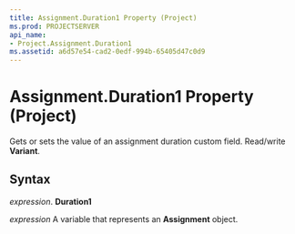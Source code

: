 ```yaml
---
title: Assignment.Duration1 Property (Project)
ms.prod: PROJECTSERVER
api_name:
- Project.Assignment.Duration1
ms.assetid: a6d57e54-cad2-0edf-994b-65405d47c0d9
---
```



# Assignment.Duration1 Property (Project)

 Gets or sets the value of an assignment duration custom field. Read/write **Variant**.


## Syntax

 _expression_. **Duration1**

 _expression_ A variable that represents an **Assignment** object.


